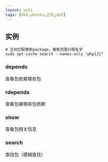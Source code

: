 ```yaml
---
layout: wiki
tags: [deb,ubuntu,正则,apt]
---
```


## 实例

```
# 正则匹配搜索package，搜索范围只限名字
sudo apt-cache search --names-only "php{2}"
```

### depends

查看包依赖哪些包

### rdepends

查看包被哪些包依赖

### show

查看包相关信息

### search

查找包（模糊查找）
